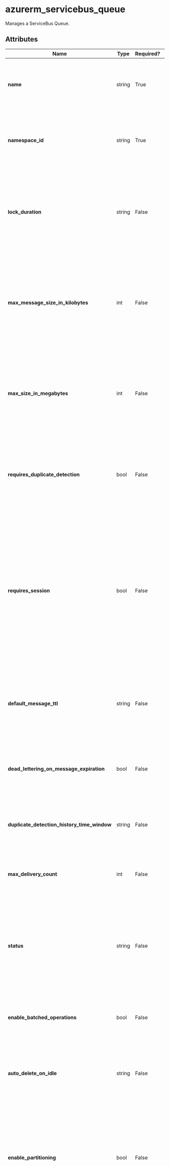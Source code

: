 # azurerm_servicebus_queue

Manages a ServiceBus Queue.

## Attributes

| Name | Type | Required? | Default  | possible values | Description |
| ---- | ---- | --------- | -------- | ----------- | ----------- |
| **name** | string | True | -  |  -  | Specifies the name of the ServiceBus Queue resource. Changing this forces a new resource to be created. | 
| **namespace_id** | string | True | -  |  -  | The ID of the ServiceBus Namespace to create this queue in. Changing this forces a new resource to be created. | 
| **lock_duration** | string | False | `PT1M`  |  -  | The ISO 8601 timespan duration of a peek-lock; that is, the amount of time that the message is locked for other receivers. Maximum value is 5 minutes. Defaults to 1 minute (`PT1M`). | 
| **max_message_size_in_kilobytes** | int | False | -  |  -  | Integer value which controls the maximum size of a message allowed on the queue for Premium SKU. For supported values see the "Large messages support" section of [this document](https://docs.microsoft.com/azure/service-bus-messaging/service-bus-premium-messaging#large-messages-support-preview). | 
| **max_size_in_megabytes** | int | False | `1024`  |  -  | Integer value which controls the size of memory allocated for the queue. For supported values see the "Queue or topic size" section of [Service Bus Quotas](https://docs.microsoft.com/azure/service-bus-messaging/service-bus-quotas). Defaults to `1024`. | 
| **requires_duplicate_detection** | bool | False | `False`  |  -  | Boolean flag which controls whether the Queue requires duplicate detection. Changing this forces a new resource to be created. Defaults to `false`. | 
| **requires_session** | bool | False | `False`  |  -  | Boolean flag which controls whether the Queue requires sessions. This will allow ordered handling of unbounded sequences of related messages. With sessions enabled a queue can guarantee first-in-first-out delivery of messages. Changing this forces a new resource to be created. Defaults to `false`. | 
| **default_message_ttl** | string | False | -  |  -  | The ISO 8601 timespan duration of the TTL of messages sent to this queue. This is the default value used when TTL is not set on message itself. | 
| **dead_lettering_on_message_expiration** | bool | False | `False`  |  -  | Boolean flag which controls whether the Queue has dead letter support when a message expires. Defaults to `false`. | 
| **duplicate_detection_history_time_window** | string | False | `PT10M`  |  -  | The ISO 8601 timespan duration during which duplicates can be detected. Defaults to 10 minutes (`PT10M`). | 
| **max_delivery_count** | int | False | `10`  |  -  | Integer value which controls when a message is automatically dead lettered. Defaults to `10`. | 
| **status** | string | False | `Active`  |  `Active`, `Creating`, `Deleting`, `Disabled`, `ReceiveDisabled`, `Renaming`, `SendDisabled`, `Unknown`  | The status of the Queue. Possible values are `Active`, `Creating`, `Deleting`, `Disabled`, `ReceiveDisabled`, `Renaming`, `SendDisabled`, `Unknown`. Note that `Restoring` is not accepted. Defaults to `Active`. | 
| **enable_batched_operations** | bool | False | `True`  |  -  | Boolean flag which controls whether server-side batched operations are enabled. Defaults to `true`. | 
| **auto_delete_on_idle** | string | False | -  |  -  | The ISO 8601 timespan duration of the idle interval after which the Queue is automatically deleted, minimum of 5 minutes. | 
| **enable_partitioning** | bool | False | `False`  |  -  | Boolean flag which controls whether to enable the queue to be partitioned across multiple message brokers. Changing this forces a new resource to be created. Defaults to `false` for Basic and Standard. | 
| **enable_express** | bool | False | `False`  |  -  | Boolean flag which controls whether Express Entities are enabled. An express queue holds a message in memory temporarily before writing it to persistent storage. Defaults to `false` for Basic and Standard. For Premium, it MUST be set to `false`. | 
| **forward_to** | string | False | -  |  -  | The name of a Queue or Topic to automatically forward messages to. Please [see the documentation](https://docs.microsoft.com/azure/service-bus-messaging/service-bus-auto-forwarding) for more information. | 
| **forward_dead_lettered_messages_to** | string | False | -  |  -  | The name of a Queue or Topic to automatically forward dead lettered messages to. | 


